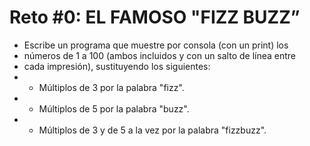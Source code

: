 # Reto #0: EL FAMOSO "FIZZ BUZZ”

  * Escribe un programa que muestre por consola (con un print) los
  * números de 1 a 100 (ambos incluidos y con un salto de línea entre
  * cada impresión), sustituyendo los siguientes:
  * - Múltiplos de 3 por la palabra "fizz".
  * - Múltiplos de 5 por la palabra "buzz".
  * - Múltiplos de 3 y de 5 a la vez por la palabra "fizzbuzz".
 